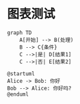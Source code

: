 # 图表测试

```mermaid
graph TD
    A[开始] --> B(处理)
    B --> C{条件}
    C -->|是| D[结果1]
    C -->|否| E[结果2]
```

```plantuml
@startuml
Alice -> Bob: 你好
Bob --> Alice: 你好吗?
@enduml